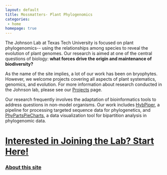 ```yaml
---
layout: default
title: Mossmatters- Plant Phylogenomics
categories:
 - home
homepage: true
---
```


The Johnson Lab at Texas Tech University is focused on plant phylogenomics-- using the relationships among species to reveal the evolution of plant genomes. Our research is aimed at one of the central questions of biology: **what forces drive the origin and maintenance of biodiversity?**

As the name of the site implies, a lot of our work has been on bryophytes. However, we welcome projects covering all aspects of plant systematics, genomics, and evolution. For more information about research conducted in the Johnson lab, please see our [Projects](/projects) page. 

Our research frequently involves the adaptation of bioinformatics tools to address questions in non-model organisms. Our work includes <a href="http://github.com/mossmatters/hybpiper">HybPiper</a>, a pipeline for processing targeted sequence data for phylogenetics, and <a href="http://github.com/mossmatters/phyloscripts/phypartspiecharts">PhyPartsPieCharts</a>, a data visualization tool for bipartition analysis in phylogenomic data.

# [Interested in Joining the Lab? Start Here!](/join.html)

### [About this site](/about.html)
